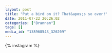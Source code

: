 ```yaml
---
layout: post
title: "Put a bird on it? That&apos;s so over!"
date: 2011-07-22 20:26:02
categories: ["Brannan"]
tags: []
media_id: "138968543_326209"
---
```


{% instagram %}
